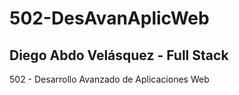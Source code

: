 # 502-DesAvanAplicWeb


## Diego Abdo Velásquez - Full Stack



502 - Desarrollo Avanzado de Aplicaciones Web
